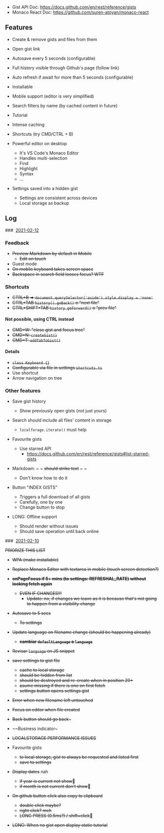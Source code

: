 - Gist API Doc: https://docs.github.com/en/rest/reference/gists
- Monaco React Doc: https://github.com/suren-atoyan/monaco-react

## Features

- Create & remove gists and files from them
- Open gist link
- Autosave every 5 seconds (configurable)
- Full history visible through Github's page (follow link)
- Auto refresh if await for more than 5 seconds (configurable)
- Installable
- Mobile support (editor is very simplified)
- Search filters by name (by cached content in future)
- Tutorial
- Intense caching
- Shortcuts (try CMD/CTRL + B)

- Powerful editor on desktop
  - It's VS Code's Monaco Editor
  - Handles multi-selection
  - Find
  - Highlight
  - Syntax
  - ...

- Settings saved into a hidden gist
  - Settings are consistent across devices
  - Local storage as backup

## Log

###  [2021-02-12](https://gist.github.com/b02fa55a018d2532f8a81f479c95a8cb9)

### Feedback
- ~~Preview Markdown by default in Mobile~~
  - ~~Edit on touch~~
- Guest mode
- ~~On mobile keyboard takes screen space~~
- ~~Backspace in search field looses focus? WTF~~

### Shortcuts
- ~~CTRL+B => `document.querySelector('aside').style.display = 'none'`~~
- ~~CTRL+TAB `history().goBack()` o "next file"~~
- ~~CTRL+SHIFT+TAB `history.goForward()` o "prev file"~~

#### Not possible, using CTRL instead
- ~~CMD+W: "close gist and focus tree"~~
- ~~CMD+N: `createGist()`~~
- ~~CMD+T: `addTabToGist()`~~

#### Details
- ~~`class Keyboard {}`~~
- ~~Configurable via file in settings `shortcuts.ts`~~
- Use shortcut
- Arrow navigation on tree

### Other features

- Save gist history
  - Show previously open gists (not just yours)

- Search should include all files' content in storage
  - `localforage.iterate()` must help

- Favourite gists
  - Use starred API
    - https://docs.github.com/en/rest/reference/gists#list-starred-gists

- Markdown: ~ ~ ~~should strike text~~ ~ ~
  - Don't know how to do it

- Button "INDEX GISTS"
  - Triggers a full download of all gists
  - Carefully, one by one
  - Change button to stop

- LONG: Offline support
  - Should render without issues
  - Should save operation until back online


###  [2021-02-10](https://gist.github.com/amatiasq/73a3b78622533205eac1ac6cfbee231e)

~~PRIORIZE THIS LIST~~

- ~~WPA (make installable)~~
- ~~Replace Monaco Editor with textarea in mobile (touch screen detection?)~~

- ~~**onPageFocus if 5+ mins (to settings: REFRESHAL_RATE) without looking fetch again**~~
  - ~~EVEN IF CHANGES!!!~~
    - ~~Update: no, if changes we leave as it is because that's not going to happen from a visibility change~~

- ~~Autosave to 5 secs~~
  - ~~To settings~~

- ~~Update language on filename change (should be happening already)~~
  - ~~**cambiar `defaultLanguage` a `language`**~~

- ~~Revisar `language` en JS snippet~~

- ~~save settings to gist file~~
  - ~~cache to local storage~~
  - ~~should be hidden from list~~
  - ~~should be destroyed and re-create when in position 20+~~
  - ~~asume missing if there is one on first fetch~~
  - ~~settings button opens settings gist~~

- ~~Error when new filename left untouched~~
- ~~Focus on editor when file created~~
- ~~Back button should go back~~~
- ~~Business indicator~

- ~~LOCALSTORAGE PERFORMANCE ISSUES~~

- Favourite gists
  - ~~to local storage, gist to always be requested and listed first~~
  - ~~save to settings~~

- ~~Display dates~~ nah
  - ~~if year is current not show~~
  - ~~if month is not current don't show~~

- ~~On github button click also copy to clipboard~~
  - ~~double click maybe?~~
  - ~~right click? meh~~
  - ~~LONG PRESS (0.5ms?) / shift+click~~

- ~~LONG: When no gist open display static tutorial~~
